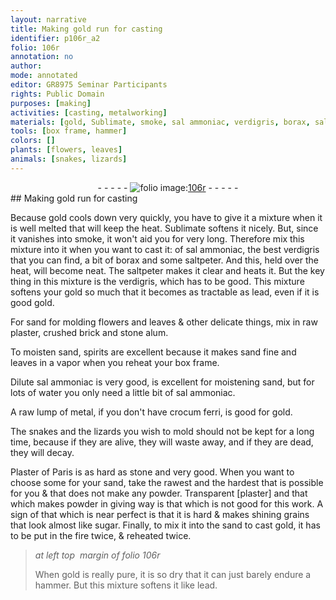 ```yaml
---
layout: narrative
title: Making gold run for casting
identifier: p106r_a2
folio: 106r
annotation: no
author:
mode: annotated
editor: GR8975 Seminar Participants
rights: Public Domain
purposes: [making]
activities: [casting, metalworking]
materials: [gold, Sublimate, smoke, sal ammoniac, verdigris, borax, saltpeter, lead, sand, flowers, leaves, raw plaster, crushed brick, stone alum, spirits, Dilute sal ammoniac, water, metal, crocum ferri, Plaster of Paris, stone, plaster, sugar]
tools: [box frame, hammer]
colors: []
plants: [flowers, leaves]
animals: [snakes, lizards]
---
```


 <div class="folio" align="center">- - - - - <a href="http://gallica.bnf.fr/ark:/12148/btv1b10500001g/f217.image" target="_blank"><img src="https://cu-mkp.github.io/GR8975-edition/assets/photo-icon.png" alt="folio image: " style="display:inline-block; margin-bottom:-3px;"/>106r</a> - - - - - </div>  
## Making <span class="material">gold</span> run for casting

 
<span class="activity"></span>Because <span class="material">gold</span> cools down very quickly, you have to give it a mixture when it is well melted that will keep the heat. <span class="material">Sublimate</span> softens it nicely. But, since it vanishes into <span class="material">smoke</span>, it won't aid you for very long. Therefore mix this mixture into it when you want to cast it: of <span class="material">sal ammoniac</span>, the best <span class="material">verdigris</span> that you can find, a bit of <span class="material">borax</span> and some <span class="material">saltpeter</span>. And this, held over the heat, will become neat. The <span class="material">saltpeter</span> makes it clear and heats it. But the key thing in this mixture is the <span class="material">verdigris</span>, which has to be good. This mixture softens your <span class="material">gold</span> so much that it becomes as tractable as <span class="material">lead</span>, even if it is good <span class="material">gold</span>.
  
<span class="activity"></span>For <span class="material">sand</span> for molding <span class="material"><span class="plant">flowers</span></span> and <span class="material"><span class="plant">leaves</span></span> & other delicate things, mix in <span class="material">raw plaster</span>, <span class="material">crushed brick</span> and <span class="material">stone alum</span>.
 
<span class="activity"></span>To moisten <span class="material">sand</span>, <span class="material">spirits</span> are excellent because it makes <span class="material">sand</span> fine and leaves in a vapor when you reheat your <span class="tool">box frame</span>.
 
<span class="activity"></span><span class="material">Dilute sal ammoniac</span> is very good, is excellent for moistening <span class="material">sand</span>, but for lots of <span class="material">water</span> you only need a little bit of <span class="material">sal ammoniac</span>.
 
<span class="activity"></span>A raw lump of <span class="material">metal</span>, if you don't have <span class="material">crocum ferri</span>, is good for <span class="material">gold</span>.
 
<span class="activity"></span>The <span class="animal">snakes</span> and the <span class="animal">lizards</span> you wish to mold should not be kept for a long time, because if they are alive, they will waste away, and if they are dead, they will decay.
 
<span class="activity"></span><span class="material">Plaster of Paris</span> is as hard as <span class="material">stone</span> and very good. When you want to choose some for your <span class="material">sand</span>, take the rawest and the hardest that is possible for you & that does not make any powder. Transparent <span class="material">[plaster]</span> and that which makes powder in giving way is that which is not good for this work. A sign of that which is near perfect is that it is hard & makes shining grains that look almost like <span class="material">sugar</span>. Finally, to mix it into the <span class="material">sand</span> to cast <span class="material">gold</span>, it has to be put in the fire twice, & reheated twice.
 
> *at left top  margin of folio 106r*
> 
> <span class="activity"></span> When <span class="material">gold</span> is really pure, it is so dry that it can just barely endure a <span class="tool">hammer</span>. But this mixture softens it like <span class="material">lead</span>. 
 